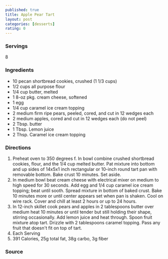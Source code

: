 ```yaml
---
published: true
title: Apple Pear Tart
layout: post
categories: [desserts]
rating: 0
---
```

### Servings
8

### Ingredients
- 10 pecan shortbread cookies, crushed (1 1/3 cups)
- 1/2 cups all purpose flour
- 1/4 cup butter, melted
- 1 8-oz pkg. cream cheese, softened 
- 1 egg
- 1/4 cup caramel ice cream topping
- 2 medium firm ripe pears, peeled, cored, and cut in 12 wedges each
- 2 medium apples, cored and cut in 12 wedges each (do not peel)
- 2 Tbsp. butter
- 1 Tbsp. Lemon juice
- 2 Thsp. Caramel ice cream topping

### Directions
1. Preheat oven to 350 degrees f. In bowl combine crushed shortbread cookies, flour, and the 1/4 cup melted butter.  Pat mixture into bottom and up sides of 14x5x1 inch rectangular or 10-inch round tart pan with removable bottom.  Bake crust 10 minutes.  Set aside.
2. In medium bowl beat cream cheese with electrical mixer on medium to high speed for 30 seconds.  Add egg and 1/4 cup caramel ice cream topping; beat until sooth.  Spread mixture in bottom of baked crust.  Bake 10 minutes more or until center appears set when pan is shaken.  Cool on wire rack.  Cover and chill at least 2 hours or up to 24 hours.
3. In 12-inch skillet cook pears and apples in 2 tablespoons butter over medium heat 10 minutes or until tender but still holding their shape, stirring occasionally.  Add lemon juice and heat through.  Spoon fruit mixture atop tart.  Drizzle with 2 tablespoons caramel topping.  Pass any fruit that doesn't fit on top of tart.
4. Each Serving
5. 391 Calories, 25g total fat, 38g carbo, 3g fiber

### Source


